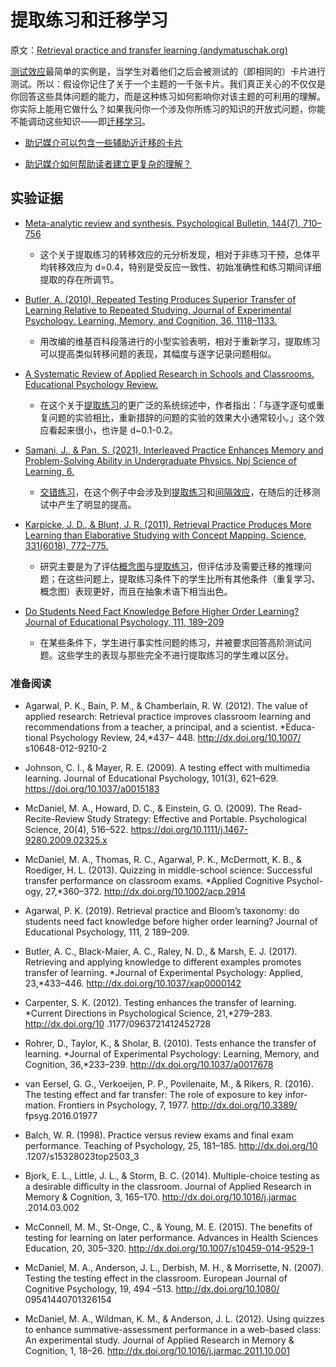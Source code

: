 # 提取练习和迁移学习

原文：[Retrieval practice and transfer learning (andymatuschak.org)](https://notes.andymatuschak.org/z2a8QGPfUmdLCVokLaegNzmaU6ehC58CUtYi)

[测试效应](https://notes.andymatuschak.org/z45mhbpabsigFceeSiRyDXZdvcRqvE2A1xMsn)最简单的实例是，当学生对着他们之后会被测试的（即相同的）卡片进行测试。所以：假设你记住了关于一个主题的一千张卡片。我们真正关心的不仅仅是你回答这些具体问题的能力，而是这种练习如何影响你对该主题的可利用的理解。你实际上能用它做什么？如果我问你一个涉及你所练习的知识的开放式问题，你能不能调动这些知识——即[迁移学习](https://notes.andymatuschak.org/z2hEyCHQpB6UV8z4mYvto7FJud4zWVqZqfxJZ)。

- [助记媒介可以包含一些辅助近迁移的卡片](https://notes.andymatuschak.org/z6MSrv4m23Z41Gwic6ts3i7Hiy63hdNKH8MbZ)

- [助记媒介如何帮助读者建立更复杂的理解？](https://notes.andymatuschak.org/z7RgD27WGTZmhHEvEeYcZXAZQwPT8QZ6Ee8xQ)

## 实验证据

- [Meta-analytic review and synthesis. Psychological Bulletin, 144(7), 710–756](https://notes.andymatuschak.org/Pan%2C_S._C.%2C_%26_Rickard%2C_T._C._(2018)._Transfer_of_test-enhanced_learning)

  - 这个关于提取练习的转移效应的元分析发现，相对于非练习干预，总体平均转移效应为 d=0.4，特别是受反应一致性、初始准确性和练习期间详细提取的存在所调节。

- [Butler, A. (2010). Repeated Testing Produces Superior Transfer of Learning Relative to Repeated Studying. Journal of Experimental Psychology. Learning, Memory, and Cognition, 36, 1118–1133.](https://notes.andymatuschak.org/zKhfH8c9tyT3e8sZzDSKZ3yMmLFjybUT1CA)

  - 用改编的维基百科段落进行的小型实验表明，相对于重新学习，提取练习可以提高类似转移问题的表现，其幅度与逐字记录问题相似。

- [A Systematic Review of Applied Research in Schools and Classrooms. Educational Psychology Review.](https://notes.andymatuschak.org/Agarwal%2C_P._K.%2C_Nunes%2C_L._D.%2C_%26_Blunt%2C_J._R._(2021)._Retrieval_Practice_Consistently_Benefits_Student_Learning)

  - 在这个关于[提取练习](https://notes.andymatuschak.org/zFGWCfLsZMkwKPYG2F3k9mnpwWM9D6cEJXS)的更广泛的系统综述中，作者指出：「与逐字逐句或重复问题的实验相比，重新措辞的问题的实验的效果大小通常较小。」这个效应看起来很小，也许是 d~0.1-0.2。

- [Samani, J., & Pan, S. (2021). Interleaved Practice Enhances Memory and Problem-Solving Ability in Undergraduate Physics. Npj Science of Learning, 6.](https://notes.andymatuschak.org/z2hbCUF8Lyt1eoAfR5cN74GNYKdUcJBdaK97)

  - [交错练习](https://notes.andymatuschak.org/zVBSmoZbMp7kpzoPEsEwbp2ZpH3W6wtfyAJ)，在这个例子中会涉及到[提取练习](https://notes.andymatuschak.org/zFGWCfLsZMkwKPYG2F3k9mnpwWM9D6cEJXS)和[间隔效应](https://notes.andymatuschak.org/z5oCe7JTrkYfmb6SHE4n5HxisE7PdwS6nmXEw)，在随后的迁移测试中产生了明显的提高。

- [Karpicke, J. D., & Blunt, J. R. (2011). Retrieval Practice Produces More Learning than Elaborative Studying with Concept Mapping. Science, 331(6018), 772–775.](https://notes.andymatuschak.org/z78CeJK6CpQWhzruLZZ8cVxeQ2WaHgzHNmHsq)

  - 研究主要是为了评估[概念图](https://notes.andymatuschak.org/z88WWcjQ3JXgNMd2eq9yeStASEfqJwE4dp5)与[提取练习](https://notes.andymatuschak.org/zFGWCfLsZMkwKPYG2F3k9mnpwWM9D6cEJXS)，但评估涉及需要迁移的推理问题；在这些问题上，提取练习条件下的学生比所有其他条件（重复学习、概念图）表现更好，而且在抽象术语下相当出色。

- [Do Students Need Fact Knowledge Before Higher Order Learning? Journal of Educational Psychology, 111, 189–209](https://notes.andymatuschak.org/Agarwal%2C_P._(2019)._Retrieval_Practice_%26_Bloom%E2%80%99s_Taxonomy)

  - 在某些条件下，学生进行事实性问题的练习，并被要求回答高阶测试问题。这些学生的表现与那些完全不进行提取练习的学生难以区分。

### 准备阅读

- Agarwal, P. K., Bain, P. M., & Chamberlain, R. W. (2012). The value of applied research: Retrieval practice improves classroom learning and recommendations from a teacher, a principal, and a scientist. *Educa- tional Psychology Review, 24,*437– 448. http://dx.doi.org/10.1007/ s10648-012-9210-2

- Johnson, C. I., & Mayer, R. E. (2009). A testing effect with multimedia learning. Journal of Educational Psychology, 101(3), 621–629. https://doi.org/10.1037/a0015183

- McDaniel, M. A., Howard, D. C., & Einstein, G. O. (2009). The Read-Recite-Review Study Strategy: Effective and Portable. Psychological Science, 20(4), 516–522. https://doi.org/10.1111/j.1467-9280.2009.02325.x

- McDaniel, M. A., Thomas, R. C., Agarwal, P. K., McDermott, K. B., & Roediger, H. L. (2013). Quizzing in middle-school science: Successful transfer performance on classroom exams. *Applied Cognitive Psychol- ogy, 27,*360–372. http://dx.doi.org/10.1002/acp.2914

- Agarwal, P. K. (2019). Retrieval practice and Bloom’s taxonomy: do students need fact knowledge before higher order learning? Journal of Educational Psychology, 111, 2 189–209.

- Butler, A. C., Black-Maier, A. C., Raley, N. D., & Marsh, E. J. (2017). Retrieving and applying knowledge to different examples promotes transfer of learning. *Journal of Experimental Psychology: Applied, 23,*433–446. http://dx.doi.org/10.1037/xap0000142

- Carpenter, S. K. (2012). Testing enhances the transfer of learning. *Current Directions in Psychological Science, 21,*279–283. http://dx.doi.org/10 .1177/0963721412452728

- Rohrer, D., Taylor, K., & Sholar, B. (2010). Tests enhance the transfer of learning. *Journal of Experimental Psychology: Learning, Memory, and Cognition, 36,*233–239. http://dx.doi.org/10.1037/a0017678

- van Eersel, G. G., Verkoeijen, P. P., Povilenaite, M., & Rikers, R. (2016). The testing effect and far transfer: The role of exposure to key infor- mation. Frontiers in Psychology, 7, 1977. http://dx.doi.org/10.3389/ fpsyg.2016.01977

- Balch, W. R. (1998). Practice versus review exams and final exam performance. Teaching of Psychology, 25, 181–185. http://dx.doi.org/10 .1207/s15328023top2503_3

- Bjork, E. L., Little, J. L., & Storm, B. C. (2014). Multiple-choice testing as a desirable difficulty in the classroom. Journal of Applied Research in Memory & Cognition, 3, 165–170. http://dx.doi.org/10.1016/j.jarmac .2014.03.002

- McConnell, M. M., St-Onge, C., & Young, M. E. (2015). The benefits of testing for learning on later performance. Advances in Health Sciences Education, 20, 305–320. http://dx.doi.org/10.1007/s10459-014-9529-1

- McDaniel, M. A., Anderson, J. L., Derbish, M. H., & Morrisette, N. (2007). Testing the testing effect in the classroom. European Journal of Cognitive Psychology, 19, 494 –513. http://dx.doi.org/10.1080/ 09541440701326154

- McDaniel, M. A., Wildman, K. M., & Anderson, J. L. (2012). Using quizzes to enhance summative-assessment performance in a web-based class: An experimental study. Journal of Applied Research in Memory & Cognition, 1, 18–26. http://dx.doi.org/10.1016/j.jarmac.2011.10.001